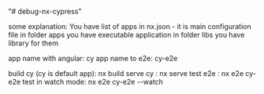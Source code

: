"# debug-nx-cypress" 

some explanation:
You have list of apps in nx.json - it is main configuration file
in folder apps you have executable application
in folder libs you have library for them

app name with angular: cy
app name to e2e: cy-e2e

build cy (cy is default app): nx build
serve cy : nx serve
test e2e : nx e2e cy-e2e
test in watch mode: nx e2e cy-e2e --watch
